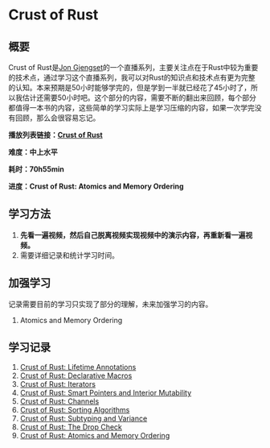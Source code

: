 # Crust of Rust

## 概要

Crust of Rust是[Jon Gjengset](https://www.youtube.com/channel/UC_iD0xppBwwsrM9DegC5cQQ)的一个直播系列，主要关注点在于Rust中较为重要的技术点，通过学习这个直播系列，我可以对Rust的知识点和技术点有更为完整的认知。本来预期是50小时能够学完的，但是学到一半就已经花了45小时了，所以我估计还需要50小时吧。这个部分的内容，需要不断的翻出来回顾，每个部分都值得一本书的内容，这些简单的学习实际上是学习压缩的内容，如果一次学完没有回顾，那么会很容易忘记。

**播放列表链接：[Crust of Rust](https://www.youtube.com/watch?v=rAl-9HwD858&list=PLqbS7AVVErFiWDOAVrPt7aYmnuuOLYvOa)**

**难度：中上水平**

**耗时：70h55min**

**进度：Crust of Rust: Atomics and Memory Ordering**

## 学习方法

1. **先看一遍视频，然后自己脱离视频实现视频中的演示内容，再重新看一遍视频。**
2. 需要详细记录和统计学习时间。

## 加强学习

记录需要目前的学习只实现了部分的理解，未来加强学习的内容。

1. Atomics and Memory Ordering

## 学习记录
1. [Crust of Rust: Lifetime Annotations](./Lifetime%20Annotations/Readme.md)
2. [Crust of Rust: Declarative Macros](./Declarative%20Macros/Readme.md)
3. [Crust of Rust: Iterators](./Iterators/Readme.md)
4. [Crust of Rust: Smart Pointers and Interior Mutability](./Smart%20Pointers%20and%20Interior%20Mutability/Readme.md)
5. [Crust of Rust: Channels](./Channels/Readme.md)
6. [Crust of Rust: Sorting Algorithms](./Sorting%20Algorithms/Readme.md)
7. [Crust of Rust: Subtyping and Variance](./Subtyping%20and%20Variance/Readme.md)
8. [Crust of Rust: The Drop Check](./The%20Drop%20Check/Readme.md)
9. [Crust of Rust: Atomics and Memory Ordering](./Atomics%20and%20Memory%20Ordering/Readme.md)